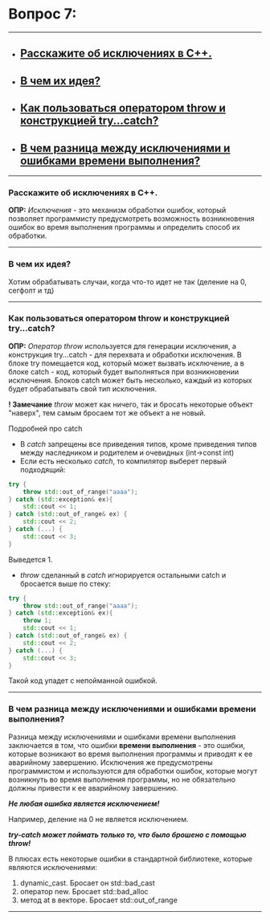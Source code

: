 # Вопрос 7: 

---

- ## [Расскажите об исключениях в С++.](#title1) 
- ## [В чем их идея?](#title2)
- ## [Как пользоваться оператором throw и конструкцией try...catch?](#title3) 
- ## [В чем разница между исключениями и ошибками времени выполнения?](#title4)

---

### <a id="title1">Расскажите об исключениях в С++.</a>

__ОПР:__ _Исключения_ - это механизм обработки ошибок, который позволяет программисту предусмотреть 
возможность возникновения ошибок во время выполнения программы и определить способ их обработки.

---

### <a id="title2">В чем их идея?</a>

Хотим обрабатывать случаи, когда что-то идет не так (деление на 0, сегфолт и тд)

---

### <a id="title3">Как пользоваться оператором throw и конструкцией try...catch?</a>

__ОПР:__  _Оператор throw_ используется для генерации исключения, а конструкция try...catch - для перехвата и обработки исключения. 
В блоке try помещается код, который может вызвать исключение, а в блоке catch - код, который будет выполняться при возникновении исключения. 
Блоков catch может быть несколько, каждый из которых будет обрабатывать свой тип исключения.

__! Замечание__ _throw_ может как ничего, так и бросать некоторые объект "наверх", тем самым бросаем тот же объект а не новый.

Подробней про catch

- В _catch_ запрещены все приведения типов, кроме приведения типов между наследником и родителем и очевидных (int->const int)
- Если есть несколько _catch_, то компилятор выберет первый подходящий:

```c++
try {
    throw std::out_of_range("aaaa");
} catch (std::exception& ex){
    std::cout << 1;
} catch (std::out_of_range& ex) {
    std::cout << 2;
} catch (...) {
    std::cout << 3;
}
```

Выведется 1.

- _throw_ сделанный в _catch_ игнорируется остальными catch и бросается выше по стеку:

```c++
try {
    throw std::out_of_range("aaaa");
} catch (std::exception& ex){
    throw 1;
    std::cout << 1;
} catch (std::out_of_range& ex) {
    std::cout << 2;
} catch (...) {
    std::cout << 3;
}
```

Такой код упадет с непойманной ошибкой.

---

### <a id="title4">В чем разница между исключениями и ошибками времени выполнения?</a>

Разница между исключениями и ошибками времени выполнения заключается в том, что ошибки __времени выполнения__ - это ошибки, 
которые возникают во время выполнения программы и приводят к ее аварийному завершению. Исключения же предусмотрены программистом и используются для обработки ошибок, 
которые могут возникнуть во время выполнения программы, но не обязательно должны привести к ее аварийному завершению.

___Не любая ошибка является исключением!___

Например, деление на 0 не является исключением.

___try-catch может поймать только то, что было брошено с помощью throw!___

В плюсах есть некоторые ошибки в стандартной библиотеке, которые являются исключениями:

1. dynamic_cast. Бросает он std::bad_cast
2. оператор new. Бросает std::bad_alloc
3. метод at в векторе. Бросает std::out_of_range

---
